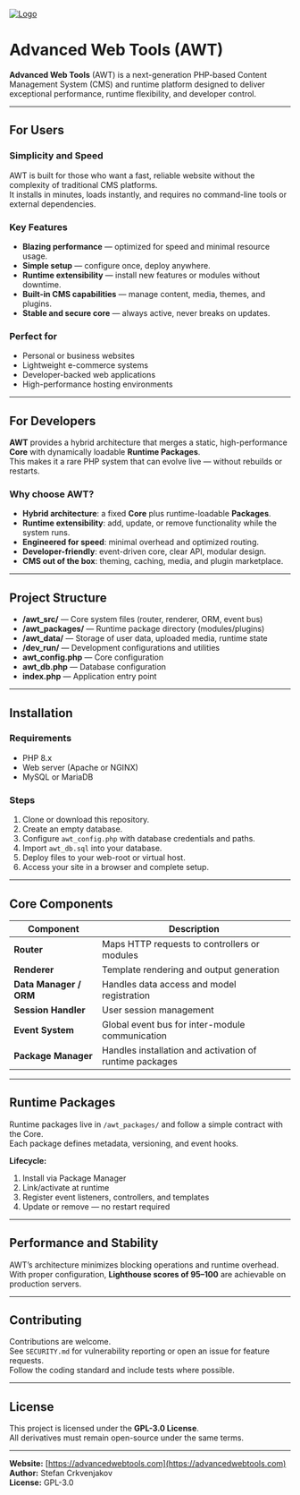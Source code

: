[![Logo](https://github.com/ElStefanos/Advanced-Web-Tools/assets/46761434/eb7d7fd1-dd8e-42a2-94d3-d45a7417ac25)](https://advancedwebtools.com)

# Advanced Web Tools (AWT)

**Advanced Web Tools** (AWT) is a next-generation PHP-based Content Management System (CMS) and runtime platform designed to deliver exceptional performance, runtime flexibility, and developer control.

---

## For Users

### Simplicity and Speed
AWT is built for those who want a fast, reliable website without the complexity of traditional CMS platforms.  
It installs in minutes, loads instantly, and requires no command-line tools or external dependencies.

### Key Features
- **Blazing performance** — optimized for speed and minimal resource usage.  
- **Simple setup** — configure once, deploy anywhere.  
- **Runtime extensibility** — install new features or modules without downtime.  
- **Built-in CMS capabilities** — manage content, media, themes, and plugins.  
- **Stable and secure core** — always active, never breaks on updates.  

### Perfect for
- Personal or business websites  
- Lightweight e-commerce systems  
- Developer-backed web applications  
- High-performance hosting environments  

---

## For Developers

**AWT** provides a hybrid architecture that merges a static, high-performance **Core** with dynamically loadable **Runtime Packages**.  
This makes it a rare PHP system that can evolve live — without rebuilds or restarts.

### Why choose AWT?
- **Hybrid architecture**: a fixed **Core** plus runtime-loadable **Packages**.  
- **Runtime extensibility**: add, update, or remove functionality while the system runs.  
- **Engineered for speed**: minimal overhead and optimized routing.  
- **Developer-friendly**: event-driven core, clear API, modular design.  
- **CMS out of the box**: theming, caching, media, and plugin marketplace.  

---

## Project Structure

- **/awt_src/** — Core system files (router, renderer, ORM, event bus)  
- **/awt_packages/** — Runtime package directory (modules/plugins)  
- **/awt_data/** — Storage of user data, uploaded media, runtime state  
- **/dev_run/** — Development configurations and utilities  
- **awt_config.php** — Core configuration  
- **awt_db.php** — Database configuration  
- **index.php** — Application entry point  

---

## Installation

### Requirements
- PHP 8.x  
- Web server (Apache or NGINX)  
- MySQL or MariaDB  

### Steps
1. Clone or download this repository.  
2. Create an empty database.  
3. Configure `awt_config.php` with database credentials and paths.  
4. Import `awt_db.sql` into your database.  
5. Deploy files to your web-root or virtual host.  
6. Access your site in a browser and complete setup.

---

## Core Components

| Component | Description |
|------------|-------------|
| **Router** | Maps HTTP requests to controllers or modules |
| **Renderer** | Template rendering and output generation |
| **Data Manager / ORM** | Handles data access and model registration |
| **Session Handler** | User session management |
| **Event System** | Global event bus for inter-module communication |
| **Package Manager** | Handles installation and activation of runtime packages |

---

## Runtime Packages

Runtime packages live in `/awt_packages/` and follow a simple contract with the Core.  
Each package defines metadata, versioning, and event hooks.

**Lifecycle:**
1. Install via Package Manager  
2. Link/activate at runtime  
3. Register event listeners, controllers, and templates  
4. Update or remove — no restart required  

---

## Performance and Stability

AWT’s architecture minimizes blocking operations and runtime overhead.  
With proper configuration, **Lighthouse scores of 95–100** are achievable on production servers.

---

## Contributing

Contributions are welcome.  
See `SECURITY.md` for vulnerability reporting or open an issue for feature requests.  
Follow the coding standard and include tests where possible.

---

## License

This project is licensed under the **GPL-3.0 License**.  
All derivatives must remain open-source under the same terms.

---

**Website:** [https://advancedwebtools.com](https://advancedwebtools.com)  
**Author:** Stefan Crkvenjakov  
**License:** GPL-3.0
